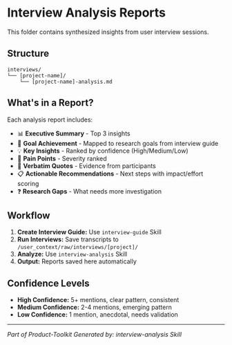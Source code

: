 # Interview Analysis Reports

This folder contains synthesized insights from user interview sessions.

## Structure

```
interviews/
└── [project-name]/
    └── [project-name]-analysis.md
```

## What's in a Report?

Each analysis report includes:
- 📊 **Executive Summary** - Top 3 insights
- 🎯 **Goal Achievement** - Mapped to research goals from interview guide
- 💡 **Key Insights** - Ranked by confidence (High/Medium/Low)
- 🚨 **Pain Points** - Severity ranked
- 💬 **Verbatim Quotes** - Evidence from participants
- 📋 **Actionable Recommendations** - Next steps with impact/effort scoring
- ❓ **Research Gaps** - What needs more investigation

## Workflow

1. **Create Interview Guide:** Use `interview-guide` Skill
2. **Run Interviews:** Save transcripts to `/user_context/raw/interviews/[project]/`
3. **Analyze:** Use `interview-analysis` Skill
4. **Output:** Reports saved here automatically

## Confidence Levels

- **High Confidence:** 5+ mentions, clear pattern, consistent
- **Medium Confidence:** 2-4 mentions, emerging pattern
- **Low Confidence:** 1 mention, anecdotal, needs validation

---

*Part of Product-Toolkit*
*Generated by: interview-analysis Skill*
